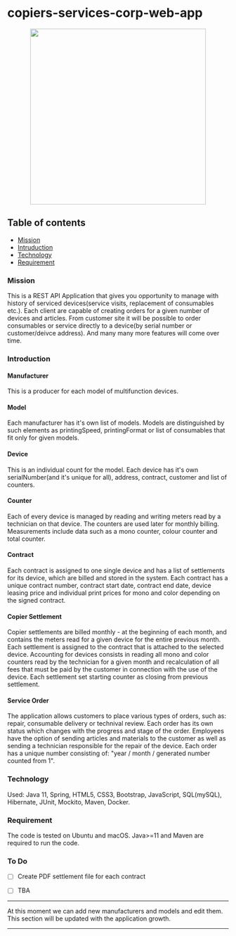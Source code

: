 # copiers-services-corp-web-app

<p align="center">
  <img src="https://user-images.githubusercontent.com/64745872/106356217-4d1ea000-62fe-11eb-80e8-225287b63824.png" width="400" height="400"  />
  </p>
  
## Table of contents
* [Mission](#mission)
* [Intruduction](#intruduction)
* [Technology](#technology)
* [Requirement](#requirement)
  
 
### Mission

This is a REST API Application that gives you opportunity to manage with history of serviced devices(service visits, replacement of consumables etc.).
Each client are capable of creating orders for a given number of devices and articles.
From customer site it will be possible to order consumables or service directly to a device(by serial number or customer/deivce address).
And many many more features will come over time.


### Introduction

#### Manufacturer 

This is a producer for each model of multifunction devices. 

#### Model

Each manufacturer has it's own list of models.
Models are distinguished by such elements as printingSpeed, printingFormat or list of consumables that fit only for given models.

#### Device

This is an individual count for the model. 
Each device has it's own serialNumber(and it's unique for all), address, contract, customer and list of counters.

#### Counter

Each of every device is managed by reading and writing meters read by a technician on that device. 
The counters are used later for monthly billing. 
Measurements include data such as a mono counter, colour counter and total counter.

#### Contract

Each contract is assigned to one single device and has a list of settlements for its device, which are billed and stored in the system. 
Each contract has a unique contract number, contract start date, contract end date, device leasing price and individual print prices for mono and color depending on the signed contract.

#### Copier Settlement

Copier settlements are billed monthly - at the beginning of each month, and contains the meters read for a given device for the entire previous month. 
Each settlement is assigned to the contract that is attached to the selected device. 
Accounting for devices consists in reading all mono and color counters read by the technician for a given month and recalculation of all fees that must be paid by the customer in connection with the use of the device.
Each settlement set starting counter as closing from previous settlement.

#### Service Order

The application allows customers to place various types of orders, such as: repair, consumable delivery or technival review. 
Each order has its own status which changes with the progress and stage of the order. 
Employees have the option of sending articles and materials to the customer as well as sending a technician responsible for the repair of the device. 
Each order has a unique number consisting of: "year / month / generated number counted from 1".

### Technology

Used: Java 11, Spring, HTML5, CSS3, Bootstrap, JavaScript, SQL(mySQL), Hibernate, JUnit, Mockito, Maven, Docker.

### Requirement

The code is tested on Ubuntu and macOS. Java>=11 and Maven are required to run the code.

### To Do
- [ ] Create PDF settlement file for each contract
- [ ] TBA


------------
At this moment we can add new manufacturers and models and edit them.
This section will be updated with the application growth.

------------
